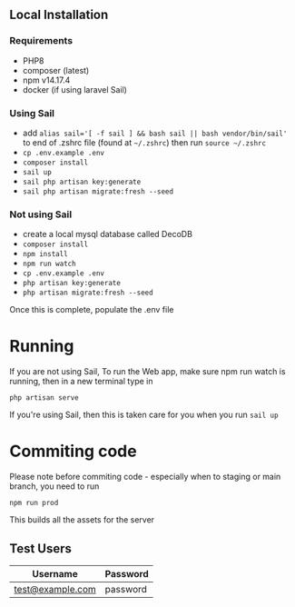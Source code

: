## Local Installation
### Requirements
- PHP8
- composer (latest)
- npm v14.17.4
- docker (if using laravel Sail)

### Using Sail
- add `alias sail='[ -f sail ] && bash sail || bash vendor/bin/sail'` to end of .zshrc file (found at `~/.zshrc`) then run `source ~/.zshrc`
- `cp .env.example .env`
- `composer install`
- `sail up`
- `sail php artisan key:generate`
- `sail php artisan migrate:fresh --seed`


### Not using Sail
-   create a local mysql database called DecoDB
-   `composer install`
-   `npm install`
-   `npm run watch`
-   `cp .env.example .env`
-   `php artisan key:generate`
-   `php artisan migrate:fresh --seed`

Once this is complete, populate the .env file

# Running
If you are not using Sail, To run the Web app, make sure npm run watch is running, then in a new terminal type in
```
php artisan serve
```

If you're using Sail, then this is taken care for you when you run `sail up`

# Commiting code
Please note before commiting code - especially when to staging or main branch, you need to run 
```
npm run prod
```
This builds all the assets for the server


## Test Users
|  Username             |  Password  |
| --------------------- | -----------|
| test@example.com      | password   |



